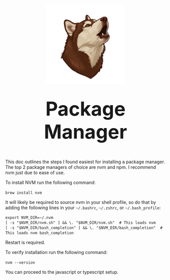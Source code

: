 <h1 align="center">
  <img src="./assets/bb-1.png" alt="BBLogo" width="250" /></br></br>
  <strong style="font-size:60px;">Package Manager</strong>
</h1></br>

This doc outlines the steps I found easiest for installing a package manager. The top 2 package managers of choice are nvm and npm. I recommend nvm just due to ease of use. 

To install NVM run the following command:

`brew install nvm`

It will likely be required to source nvm in your shell profile, so do that by adding the following lines in your `~/.bashrc`, `~/.zshrc`, or `~/.bash_profile`:

```
export NVM_DIR=~/.nvm
[ -s "$NVM_DIR/nvm.sh" ] && \. "$NVM_DIR/nvm.sh"  # This loads nvm
[ -s "$NVM_DIR/bash_completion" ] && \. "$NVM_DIR/bash_completion"  # This loads nvm bash_completion
```

Restart is required. 

To verify installation run the following command:

`nvm --version`

You can proceed to the javascript or typescript setup. 